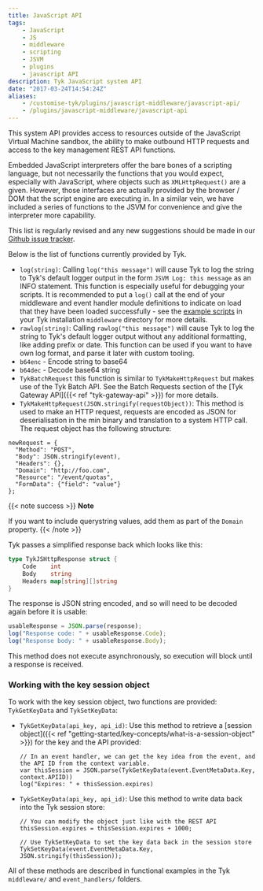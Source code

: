 ```yaml
---
title: JavaScript API
tags:
    - JavaScript
    - JS
    - middleware
    - scripting
    - JSVM
    - plugins
    - javascript API
description: Tyk JavaScript system API
date: "2017-03-24T14:54:24Z"
aliases:
    - /customise-tyk/plugins/javascript-middleware/javascript-api/
    - /plugins/javascript-middleware/javascript-api
---
```


This system API provides access to resources outside of the JavaScript Virtual Machine sandbox, the ability to make outbound HTTP requests and access to the key management REST API functions.

Embedded JavaScript interpreters offer the bare bones of a scripting language, but not necessarily the functions that you would expect, especially with JavaScript, where objects such as `XMLHttpRequest()` are a given. However, those interfaces are actually provided by the browser / DOM that the script engine are executing in. In a similar vein, we have included a series of functions to the JSVM for convenience and give the interpreter more capability.

This list is regularly revised and any new suggestions should be made in our [Github issue tracker](https://github.com/TykTechnologies/tyk/issues).

Below is the list of functions currently provided by Tyk.

- `log(string)`: Calling `log("this message")` will cause Tyk to log the string to Tyk's default logger output in the form `JSVM Log: this message` as an INFO statement. This function is especially useful for debugging your scripts. It is recommended to put a `log()` call at the end of your middleware and event handler module definitions to indicate on load that they have been loaded successfully - see the [example scripts](https://github.com/TykTechnologies/tyk/tree/master/middleware) in your Tyk installation `middleware` directory for more details.
- `rawlog(string)`: Calling `rawlog("this message")` will cause Tyk to log the string to Tyk's default logger output without any additional formatting, like adding prefix or date. This function can be used if you want to have own log format, and parse it later with custom tooling.
- `b64enc` - Encode string to base64
- `b64dec` - Decode base64 string
- `TykBatchRequest` this function is similar to `TykMakeHttpRequest` but makes use of the Tyk Batch API. See the Batch Requests section of the [Tyk Gateway API]({{< ref "tyk-gateway-api" >}}) for more details.
- `TykMakeHttpRequest(JSON.stringify(requestObject))`: This method is used to make an HTTP request, requests are encoded as JSON for deserialisation in the min binary and translation to a system HTTP call. The request object has the following structure:

```{.javascript}
newRequest = {
  "Method": "POST",
  "Body": JSON.stringify(event),
  "Headers": {},
  "Domain": "http://foo.com",
  "Resource": "/event/quotas",
  "FormData": {"field": "value"}
};
```

{{< note success >}}
**Note**

If you want to include querystring values, add them as part of the `Domain` property.
{{< /note >}}

Tyk passes a simplified response back which looks like this:

```go
type TykJSHttpResponse struct {
	Code    int
	Body    string
	Headers map[string][]string
}
```

The response is JSON string encoded, and so will need to be decoded again before it is usable:

```js
usableResponse = JSON.parse(response);
log("Response code: " + usableResponse.Code);
log("Response body: " + usableResponse.Body);
```

This method does not execute asynchronously, so execution will block until a response is received.

### Working with the key session object

To work with the key session object, two functions are provided: `TykGetKeyData` and `TykSetKeyData`:

- `TykGetKeyData(api_key, api_id)`: Use this method to retrieve a [session object]({{< ref "getting-started/key-concepts/what-is-a-session-object" >}}) for the key and the API provided:

  ```jq
  // In an event handler, we can get the key idea from the event, and the API ID from the context variable.
  var thisSession = JSON.parse(TykGetKeyData(event.EventMetaData.Key, context.APIID))
  log("Expires: " + thisSession.expires)
  ```

- `TykSetKeyData(api_key, api_id)`: Use this method to write data back into the Tyk session store:

  ```jq
  // You can modify the object just like with the REST API
  thisSession.expires = thisSession.expires + 1000;

  // Use TykSetKeyData to set the key data back in the session store
  TykSetKeyData(event.EventMetaData.Key, JSON.stringify(thisSession));
  ```

All of these methods are described in functional examples in the Tyk `middleware/` and `event_handlers/` folders.
